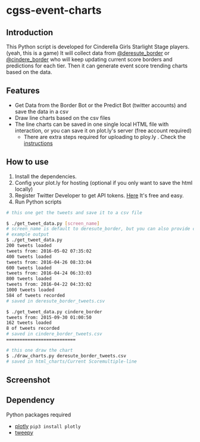 cgss-event-charts
===

Introduction
---
This Python script is developed for Cinderella Girls Starlight Stage players.(yeah, this is a game)
It will collect data from [@deresute_border](https://twitter.com/deresute_border) or [@cindere_border](https://twitter.com/cindere_border) who will keep updating current score borders and predictions for each tier.
Then it can generate event score trending charts based on the data.

Features
---

- Get Data from the Border Bot or the Predict Bot (twitter accounts) and save the data in a csv
- Draw line charts based on the csv files
- The line charts can be saved in one single local HTML file with interaction, or you can save it on plot.ly's server (free account required)
  - There are extra steps required for uploading to ploy.ly . Check the [instructions](https://plot.ly/python/getting-started/undefined)

How to use
---

1. Install the dependencies.
2. Config your plot.ly for hosting (optional if you only want to save the html locally)
3. Register Twitter Developer to get API tokens. [Here](https://apps.twitter.com) It's free and easy.
4. Run Python scripts
```bash
# this one get the tweets and save it to a csv file

$ ./get_tweet_data.py [screen_name]
# screen_name is default to deresute_border, but you can also provide cindere_border to get the prediction data
# example output
$ ./get_tweet_data.py
200 tweets loaded
tweets from: 2016-05-02 07:35:02
400 tweets loaded
tweets from: 2016-04-26 08:33:04
600 tweets loaded
tweets from: 2016-04-24 06:33:03
800 tweets loaded
tweets from: 2016-04-22 04:33:02
1000 tweets loaded
584 of tweets recorded
# saved in deresute_border_tweets.csv

$ ./get_tweet_data.py cindere_border
tweets from: 2015-09-30 01:00:50
162 tweets loaded
8 of tweets recorded
# saved in cindere_border_tweets.csv
==========================

# this one draw the chart
$ ./draw_charts.py deresute_border_tweets.csv
# saved in html_charts/Current Scoremultiple-line
```

Screenshot
---



Dependency
---

Python packages required
- [plotly](https://www.google.com/url?sa=t&rct=j&q=&esrc=s&source=web&cd=1&cad=rja&uact=8&ved=0ahUKEwjzoPPnmMDMAhUL5WMKHSVICcYQFggdMAA&url=https%3A%2F%2Fplot.ly%2F&usg=AFQjCNHB4w30_KQTWrrahRMIvlb0WRQXMQ&sig2=_xbfRs9kn8fUijYMBq0hNA) `pip3 install plotly`
- [tweepy]()
